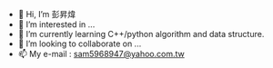 - 👋 Hi, I’m 彭昇煒
- 👀 I’m interested in ...
- 🌱 I’m currently learning C++/python algorithm and data structure.
- 💞️ I’m looking to collaborate on ...
- 📫 My e-mail : sam5968947@yahoo.com.tw

<!---
sam5968947/sam5968947 is a ✨ special ✨ repository because its `README.md` (this file) appears on your GitHub profile.
You can click the Preview link to take a look at your changes.
--->

